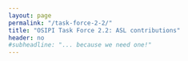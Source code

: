 ```yaml
---
layout: page
permalink: "/task-force-2-2/"
title: "OSIPI Task Force 2.2: ASL contributions"
header: no
#subheadline: "... because we need one!"
---
```

